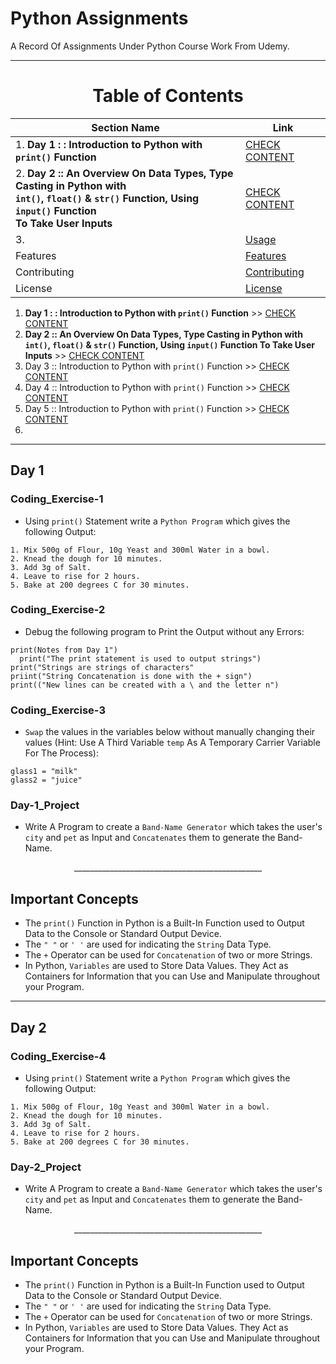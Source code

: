 # Python Assignments

A Record Of Assignments Under Python Course Work From Udemy.

---

<div align="center">
 <h1>Table of Contents</h1>
</div>

<div align="center">

| Section Name                                                               | Link                                    |
|----------------------------------------------------------------------------|-----------------------------------------|
| 1. **Day 1 : : Introduction to Python with `print()` Function**<br>            | [CHECK CONTENT](#day-1)                 |
| 2.  **Day 2 :: An Overview On Data Types, Type Casting in Python with<br> `int()`, `float()` & `str()` Function, Using `input()` Function <br>   To Take User Inputs**<br> | [CHECK CONTENT](#day-2)                 |     
| 3.                                                                         | [Usage](#usage)                         |
| Features                                                                   | [Features](#features)                   |
| Contributing                                                               | [Contributing](#contributing)           |
| License                                                                    | [License](#license)                     |
</div>

1. **Day 1 : : Introduction to Python with `print()` Function** >> [CHECK CONTENT](#day-1)
2. **Day 2 :: An Overview On Data Types, Type Casting in Python with `int()`, `float()` & `str()` Function, Using `input()` Function To Take User Inputs**  >>  [CHECK CONTENT](#day-2)
3. Day 3 :: Introduction to Python with `print()` Function  >>  [CHECK CONTENT](#day-3) 
4. Day 4 :: Introduction to Python with `print()` Function  >>  [CHECK CONTENT](#day-4) 
5. Day 5 :: Introduction to Python with `print()` Function  >>  [CHECK CONTENT](#day-5) 
6.
  
 

 
---

## Day 1
### Coding_Exercise-1
 - Using `print()` Statement write a `Python Program` which gives the following Output: 
```
1. Mix 500g of Flour, 10g Yeast and 300ml Water in a bowl.
2. Knead the dough for 10 minutes.
3. Add 3g of Salt.
4. Leave to rise for 2 hours.
5. Bake at 200 degrees C for 30 minutes.
```
### Coding_Exercise-2
 - Debug the following program to Print the Output without any Errors:
```
print(Notes from Day 1")
  print("The print statement is used to output strings")                 
print("Strings are strings of characters"                                  
priint("String Concatenation is done with the + sign")                     
print(("New lines can be created with a \ and the letter n")
```
### Coding_Exercise-3
 - `Swap` the values in the variables below without manually changing their values (Hint: Use A Third Variable `temp` As A Temporary Carrier Variable For The Process):
```
glass1 = "milk"
glass2 = "juice"
```
### Day-1_Project
 - Write A Program to create a `Band-Name Generator` which takes the user's `city` and `pet` as Input and `Concatenates` them to generate the Band-Name.

<div align = "center">
 _______________________________________________
</div>

## Important Concepts
 - The `print()` Function in Python is a Built-In Function used to Output Data to the Console or Standard Output Device.
 - The `" "` or `' '` are used for indicating the `String` Data Type.
 - The `+` Operator can be used for `Concatenation` of two or more Strings.
 - In Python, `Variables` are used to Store Data Values. They Act as Containers for Information that you can Use and Manipulate throughout your Program.

---

## Day 2
### Coding_Exercise-4
 - Using `print()` Statement write a `Python Program` which gives the following Output: 
```
1. Mix 500g of Flour, 10g Yeast and 300ml Water in a bowl.
2. Knead the dough for 10 minutes.
3. Add 3g of Salt.
4. Leave to rise for 2 hours.
5. Bake at 200 degrees C for 30 minutes.
```
### Day-2_Project
 - Write A Program to create a `Band-Name Generator` which takes the user's `city` and `pet` as Input and `Concatenates` them to generate the Band-Name.

<div align = "center">
 _______________________________________________
</div>

## Important Concepts
 - The `print()` Function in Python is a Built-In Function used to Output Data to the Console or Standard Output Device.
 - The `" "` or `' '` are used for indicating the `String` Data Type.
 - The `+` Operator can be used for `Concatenation` of two or more Strings.
 - In Python, `Variables` are used to Store Data Values. They Act as Containers for Information that you can Use and Manipulate throughout your Program.


